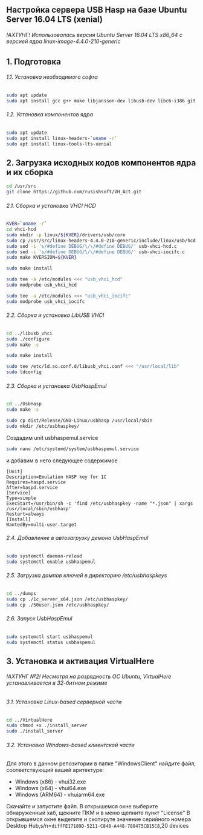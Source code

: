 ## Настройка сервера USB Hasp на базе Ubuntu Server 16.04 LTS (xenial)
###### !АХТУНГ! Использовалась версия Ubuntu Server 16.04 LTS x86_64 с версией ядра linux-image-4.4.0-210-generic

## 1. Подготовка 
###### 1.1. Установка необходимого софта
```sh
sudo apt update
sudo apt install gcc g++ make libjansson-dev libusb-dev libc6-i386 git
```

###### 1.2. Установка компонентов ядра
```sh
sudo apt update
sudo apt install linux-headers-`uname -r`
sudo apt install linux-tools-lts-xenial
```


## 2. Загрузка исходных кодов компонентов ядра и их сборка
```sh
cd /usr/src
git clone https://github.com/rusishsoft/VH_Act.git
```

###### 2.1. Сборка и установка VHCI HCD
```sh
KVER=`uname -r`
cd vhci-hcd
sudo mkdir -p linux/${KVER}/drivers/usb/core
sudo cp /usr/src/linux-headers-4.4.0-210-generic/include/linux/usb/hcd.h linux/${KVER}/drivers/usb/core
sudo sed -i 's/#define DEBUG/\/\/#define DEBUG/' usb-vhci-hcd.c
sudo sed -i 's/#define DEBUG/\/\/#define DEBUG/' usb-vhci-iocifc.c
sudo make KVERSION=${KVER}

sudo make install

sudo tee -a /etc/modules <<< "usb_vhci_hcd"
sudo modprobe usb_vhci_hcd

sudo tee -a /etc/modules <<< "usb_vhci_iocifc"
sudo modprobe usb_vhci_iocifc
```

###### 2.2. Сборка и установка LibUSB VHCI
```sh
cd ../libusb_vhci
sudo ./configure
sudo make -s

sudo make install

sudo tee /etc/ld.so.conf.d/libusb_vhci.conf <<< "/usr/local/lib"
sudo ldconfig
```

###### 2.3. Сборка и установка UsbHaspEmul
```sh
cd ../UsbHasp
sudo make -s

sudo cp dist/Release/GNU-Linux/usbhasp /usr/local/sbin
sudo mkdir /etc/usbhaspkey/
```

Создадим unit usbhaspemul.service
```sh
sudo nano /etc/systemd/system/usbhaspemul.service
```
и добавим в него следующее содержимое
```unit
[Unit]
Description=Emulation HASP key for 1C
Requires=haspd.service
After=haspd.service
[Service]
Type=simple
ExecStart=/usr/bin/sh -c 'find /etc/usbhaspkey -name "*.json" | xargs /usr/local/sbin/usbhasp'
Restart=always
[Install]
WantedBy=multi-user.target
```

###### 2.4. Добавление в автозагрузку демона UsbHaspEmul
```sh
sudo systemctl daemon-reload
sudo systemctl enable usbhaspemul
```

###### 2.5. Загрузка дампов ключей в директорию /etc/usbhaspkeys
```sh
cd ../dumps
sudo cp ./1c_server_x64.json /etc/usbhaspkey/
sudo cp ./50user.json /etc/usbhaspkey/
```

###### 2.6. Запуск UsbHaspEmul
```sh
sudo systemctl start usbhaspemul
sudo systemctl status usbhaspemul
```

## 3. Установка и активация VirtualHere
###### !АХТУНГ №2! Несмотря на разрядность ОС Ubuntu, VirtualHere устанавливается в 32-битном режиме

###### 3.1. Установка Linux-based серверной части
```sh
cd ../VirtualHere
sudo chmod +x ./install_server
sudo ./install_server
```

###### 3.2. Установка Windows-based клиентской части
Для этого в данном репозитории в папке "WindowsClient" найдите файл, соответствующий вашей аритектуре:
* Windows (x86) - vhui32.exe
* Windows (x64) - vhui64.exe
* Windows (ARM64) - vhuiarm64.exe

Скачайте и запустите файл.
В открышемся окне выберите обнаруженный хаб, щекните ПКМ и в меню щелните пункт "License"
В открывшемся окне выделите и скопируте значение серийного номера
Desktop Hub,s/n=```diffFE17189D-5211-C848-A448-788475CB15C8```,20 devices

